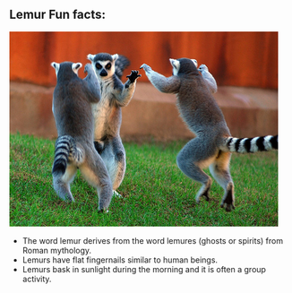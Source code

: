 ## Lemur Fun facts:

![Lemurs](/images/interesting_lemur.jpg)

* The word lemur derives from the word lemures (ghosts or spirits) from Roman mythology.
* Lemurs have flat fingernails similar to human beings.
* Lemurs bask in sunlight during the morning and it is often a group activity.
